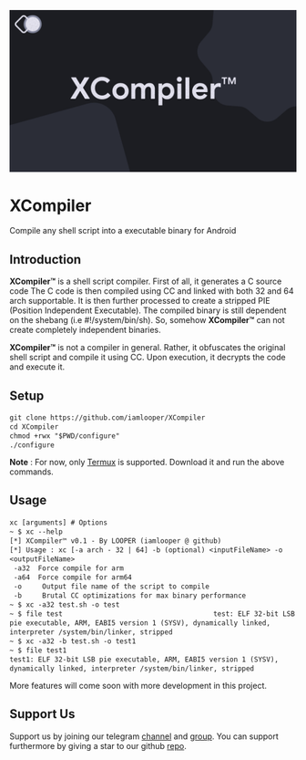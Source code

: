 ![XCompiler](https://github.com/iamlooper/XCompiler/raw/main/xcompiler.png)

# XCompiler

Compile any shell script into a executable binary for Android

## Introduction

**XCompiler™** is a shell script compiler. First of all, it generates a C source code
 The C code is then compiled using CC and linked with both 32 and 64 arch supportable. It is then further processed to create a stripped PIE (Position Independent Executable). The compiled binary is still dependent on the shebang (i.e #!/system/bin/sh). So, somehow **XCompiler™** can not create completely independent binaries.
 
 **XCompiler™** is not a compiler in general. Rather, it obfuscates the original shell script and compile it using CC. Upon execution, it decrypts the code and execute it.

## Setup

```
git clone https://github.com/iamlooper/XCompiler
cd XCompiler
chmod +rwx "$PWD/configure"
./configure
```

**Note** : For now, only [Termux](https://f-droid.org/en/packages/com.termux/) is supported. Download it and run the above commands.

## Usage

```
xc [arguments] # Options
~ $ xc --help
[*] XCompiler™ v0.1 - By LOOPER (iamlooper @ github)
[*] Usage : xc [-a arch - 32 | 64] -b (optional) <inputFileName> -o <outputFileName>                
 -a32  Force compile for arm
 -a64  Force compile for arm64
 -o     Output file name of the script to compile
 -b     Brutal CC optimizations for max binary performance                         
~ $ xc -a32 test.sh -o test
~ $ file test                                     test: ELF 32-bit LSB pie executable, ARM, EABI5 version 1 (SYSV), dynamically linked, interpreter /system/bin/linker, stripped
~ $ xc -a32 -b test.sh -o test1
~ $ file test1
test1: ELF 32-bit LSB pie executable, ARM, EABI5 version 1 (SYSV), dynamically linked, interpreter /system/bin/linker, stripped
```
More features will come soon with more development in this project.

## Support Us

Support us by joining our telegram [channel](https://t.me/loopprojects) and [group](https://t.me/loopchats). You can support furthermore by giving a star to our github [repo](https://github.com/iamlooper/XCompiler).
